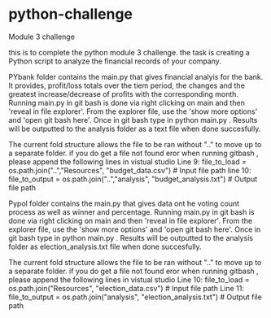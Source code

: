 # python-challenge
Module 3 challenge

this is to complete the python module 3 challenge. the task is creating a Python script to analyze the financial records of your company.

PYbank folder contains the main.py that gives financial analyis for the bank. It provides, profit/loss totals over the tiem period, the changes and the greatest increase/decrease of profits with the corresponding month.
Running main.py in git bash is done via right clicking on main and then 'reveal in file explorer'. From the explorer file, use the 'show more options' and 'open git bash here'. Once in git bash type in python main.py . Results will be outputted to the analysis folder as a text file when done succesfully.

The current fold structure allows the file to be ran without ".." to move up to a separate folder. if you do get a file not found eror when running gitbash , please append the following lines in vistual studio
Line 9: file_to_load = os.path.join("..","Resources", "budget_data.csv")  # Input file path
line 10: file_to_output = os.path.join("..","analysis", "budget_analysis.txt")  # Output file path

Pypol folder contains the main.py that gives data ont he voting count process as well as winner and percentage.
Running main.py in git bash is done via right clicking on main and then 'reveal in file explorer'. From the explorer file, use the 'show more options' and 'open git bash here'. Once in git bash type in python main.py . Results will be outputted to the analysis folder as  election_analysis.txt file when done succesfully.

The current fold structure allows the file to be ran without ".." to move up to a separate folder. if you do get a file not found eror when running gitbash , please append the following lines in vistual studio
Line 10: file_to_load = os.path.join("Resources", "election_data.csv")  # Input file path
Line 11: file_to_output = os.path.join("analysis", "election_analysis.txt")  # Output file path
